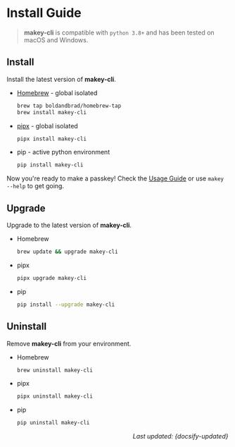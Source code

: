 # Install Guide

> **makey-cli** is compatible with `python 3.8+` and has been tested on macOS
> and Windows.

## Install

Install the latest version of **makey-cli**.

- [Homebrew](https://brew.sh) - global isolated

    ```zsh
    brew tap boldandbrad/homebrew-tap
    brew install makey-cli
    ```

- [pipx](https://pipxproject.github.io/pipx/) - global isolated

    ```zsh
    pipx install makey-cli
    ```

- pip - active python environment

    ```zsh
    pip install makey-cli
    ```

Now you're ready to make a passkey! Check the [Usage Guide](usage.md "Usage Guide")
or use `makey --help` to get going.

## Upgrade

Upgrade to the latest version of **makey-cli**.

- Homebrew

    ```zsh
    brew update && upgrade makey-cli
    ```

- pipx

    ```zsh
    pipx upgrade makey-cli
    ```

- pip

    ```zsh
    pip install --upgrade makey-cli
    ```

## Uninstall

Remove **makey-cli** from your environment.

- Homebrew

    ```zsh
    brew uninstall makey-cli
    ```

- pipx

    ```zsh
    pipx uninstall makey-cli
    ```

- pip

    ```zsh
    pip uninstall makey-cli
    ```

<div style="text-align: right"><i>Last updated: {docsify-updated}</i></div>

